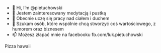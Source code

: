 - 👋 Hi, I’m @pietuchowski
- 👀 Jestem zainteresowany medytacją i pustką
- 🌱 Obecnie uczę się pracy nad ciałem i duchem
- 💞️ Szukam osób, które wspólnie chcą stworzyć coś wartościowego, z humorem oraz biznesem
- 📫 Możesz złapać mnie na facebooku fb.com/luk.pietuchowski

<!---
pietuchowski/pietuchowski is a ✨ special ✨ repository because its `README.md` (this file) appears on your GitHub profile.
You can click the Preview link to take a look at your changes.
--->

Pizza hawaii
